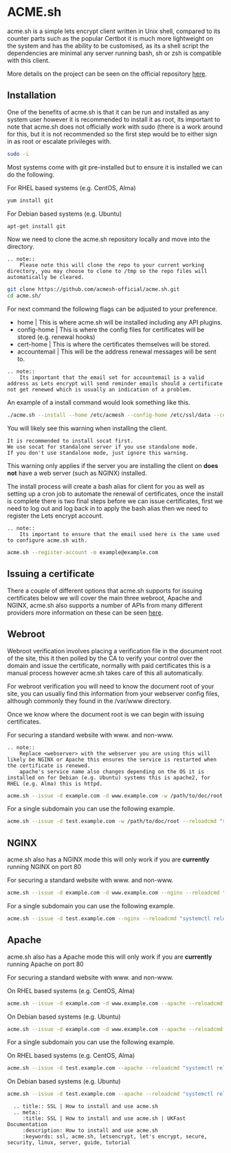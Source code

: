 # ACME.sh

acme.sh is a simple lets encrypt client written in Unix shell, compared to its counter parts such as the popular Certbot it is much more lightweight on the system and has the ability to be customised, as its a shell script the dependencies are minimal any server running bash, sh or zsh is compatible with this client.

More details on the project can be seen on the official repository [here](https://github.com/acmesh-official/acme.sh).

## Installation

One of the benefits of acme.sh is that it can be run and installed as any system user however it is recommended to install it as root, its important to note that acme.sh does not officially work with sudo (there is a work around for this, but it is not recommended so the first step would be to either sign in as root or escalate privileges with.

```bash
sudo -i
```
Most systems come with git pre-installed but to ensure it is installed we can do the following.

For RHEL based systems (e.g. CentOS, Alma)

```bash
yum install git
```
For Debian based systems (e.g. Ubuntu)

```bash
apt-get install git
```
Now we need to clone the acme.sh repository locally and move into the directory.
```eval_rst
.. note::
    Please note this will clone the repo to your current working directory, you may choose to clone to /tmp so the repo files will automatically be cleared.
```

```bash
git clone https://github.com/acmesh-official/acme.sh.git
cd acme.sh/
```
For next command the following flags can be adjusted to your preference.

- home | This is where acme.sh will be installed including any API plugins.
- config-home | This is where the config files for certificates will be stored (e.g. renewal hooks)
- cert-home | This is where the certificates themselves will be stored.
- accountemail | This will be the address renewal messages will be sent to.

```eval_rst
.. note::
    Its important that the email set for accountemail is a valid address as Lets encrypt will send reminder emails should a certificate not get renewed which is usually an indication of a problem.
```
An example of a install command would look something like this.

```bash
./acme.sh --install --home /etc/acmesh --config-home /etc/ssl/data --cert-home /etc/ssl/certs --accountemail "example@example.com"
```
You will likely see this warning when installing the client.

```
It is recommended to install socat first.
We use socat for standalone server if you use standalone mode.
If you don't use standalone mode, just ignore this warning.
```

This warning only applies if the server you are installing the client on **does not** have a web server (such as NGINX) installed.

The install process will create a bash alias for client for you as well as setting up a cron job to automate the renewal of certificates, once the install is complete there is two final steps before we can issue certificates, first we need to log out and log back in to apply the bash alias then we need to register the Lets encrypt account.

```eval_rst
.. note::
    Its important to ensure that the email used here is the same used to configure acme.sh with.
```

```bash
acme.sh --register-account -m example@example.com
```

## Issuing a certificate

There a couple of different options that acme.sh supports for issuing certificates below we will cover the main three webroot, Apache and NGINX, acme.sh also supports a number of APIs from many different providers more information on these can be seen [here](https://github.com/acmesh-official/acme.sh/wiki/dnsapi).

## Webroot

Webroot verification involves placing a verification file in the document root of the site, this it then polled by the CA to verify your control over the domain and issue the certificate, normally with paid certificates this is a manual process however acme.sh takes care of this all automatically.

For webroot verification you will need to know the document root of your site, you can usually find this information from your webserver config files, although commonly they found in the /var/www directory.

Once we know where the document root is we can begin with issuing certificates.

For securing a standard website with www. and non-www.

```eval_rst
.. note::
    Replace <webserver> with the webserver you are using this will likely be NGINX or Apache this ensures the service is restarted when the certificate is renewed.
    apache's service name also changes depending on the OS it is installed on for Debian (e.g. Ubuntu) systems this is apache2, for RHEL (e.g. Alma) this is httpd.
```

```bash
acme.sh --issue -d example.com -d www.example.com -w /path/to/doc/root --reloadcmd "systemctl reload <webserver>"
```

For a single subdomain you can use the following example.

```bash
acme.sh --issue -d test.example.com -w /path/to/doc/root --reloadcmd "systemctl reload <webserver>"
```
## NGINX

acme.sh also has a NGINX mode this will only work if you are **currently** running NGINX on port 80

For securing a standard website with www. and non-www.

```bash
acme.sh --issue -d example.com -d www.example.com --nginx --reloadcmd "systemctl reload nginx"
```
For a single subdomain you can use the following example.

```bash
acme.sh --issue -d test.example.com --nginx --reloadcmd "systemctl reload nginx"
```

## Apache
acme.sh also has a Apache mode this will only work if you are **currently** running Apache on port 80

For securing a standard website with www. and non-www.

On RHEL based systems (e.g. CentOS, Alma)

```bash
acme.sh --issue -d example.com -d www.example.com --apache --reloadcmd "systemctl reload httpd"
```
On Debian based systems (e.g. Ubuntu)

```bash
acme.sh --issue -d example.com -d www.example.com --apache --reloadcmd "systemctl reload apache2"
```
For a single subdomain you can use the following example.

On RHEL based systems (e.g. CentOS, Alma)

```bash
acme.sh --issue -d test.example.com --apache --reloadcmd "systemctl reload httpd"
```

On Debian based systems (e.g. Ubuntu)

```bash
acme.sh --issue -d test.example.com --apache --reloadcmd "systemctl reload apache2"
```

```eval_rst
  .. title:: SSL | How to install and use acme.sh
  .. meta::
     :title: SSL | How to install and use acme.sh | UKFast Documentation
     :description: How to install and use acme.sh
     :keywords: ssl, acme.sh, letsencrypt, let's encrypt, secure, security, linux, server, guide, tutorial
```
